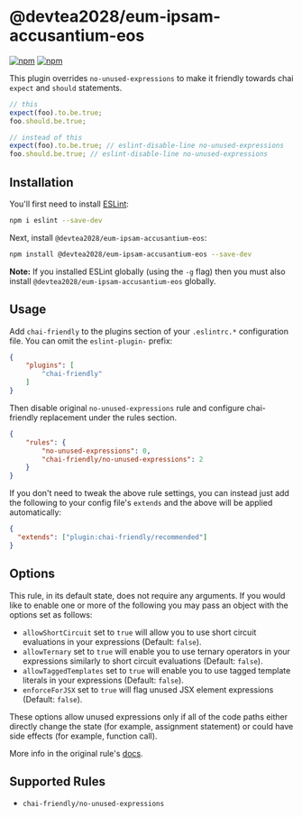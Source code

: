 # @devtea2028/eum-ipsam-accusantium-eos

[![npm](https://img.shields.io/npm/v/@devtea2028/eum-ipsam-accusantium-eos.svg)](https://www.npmjs.com/package/@devtea2028/eum-ipsam-accusantium-eos) [![npm](https://img.shields.io/npm/dm/@devtea2028/eum-ipsam-accusantium-eos)](https://www.npmjs.com/package/@devtea2028/eum-ipsam-accusantium-eos)

This plugin overrides `no-unused-expressions` to make it friendly towards chai `expect` and `should` statements.

```javascript
// this
expect(foo).to.be.true;
foo.should.be.true;

// instead of this
expect(foo).to.be.true; // eslint-disable-line no-unused-expressions
foo.should.be.true; // eslint-disable-line no-unused-expressions
```

## Installation

You'll first need to install [ESLint](http://eslint.org):

```bash
npm i eslint --save-dev
```

Next, install `@devtea2028/eum-ipsam-accusantium-eos`:

```bash
npm install @devtea2028/eum-ipsam-accusantium-eos --save-dev
```

**Note:** If you installed ESLint globally (using the `-g` flag) then you must also install `@devtea2028/eum-ipsam-accusantium-eos` globally.

## Usage

Add `chai-friendly` to the plugins section of your `.eslintrc.*` configuration file. You can omit the `eslint-plugin-` prefix:

```json
{
    "plugins": [
        "chai-friendly"
    ]
}
```


Then disable original `no-unused-expressions` rule and configure chai-friendly replacement under the rules section.

```json
{
    "rules": {
        "no-unused-expressions": 0,
        "chai-friendly/no-unused-expressions": 2
    }
}
```

If you don't need to tweak the above rule settings, you can instead
just add the following to your config file's `extends` and the above
will be applied automatically:

```json
{
  "extends": ["plugin:chai-friendly/recommended"]
}
```

## Options

This rule, in its default state, does not require any arguments. If you would like to enable one or more of the following you may pass an object with the options set as follows:

- `allowShortCircuit` set to `true` will allow you to use short circuit evaluations in your expressions (Default: `false`).
- `allowTernary` set to `true` will enable you to use ternary operators in your expressions similarly to short circuit evaluations (Default: `false`).
- `allowTaggedTemplates` set to `true` will enable you to use tagged template literals in your expressions (Default: `false`).
- `enforceForJSX` set to `true` will flag unused JSX element expressions (Default: `false`).

These options allow unused expressions only if all of the code paths either directly change the state (for example, assignment statement) or could have side effects (for example, function call).

More info in the original rule's [docs](http://eslint.org/docs/rules/no-unused-expressions#options).

## Supported Rules

- `chai-friendly/no-unused-expressions`
